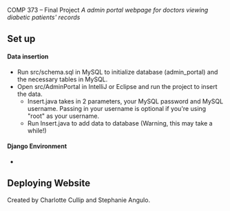 ﻿COMP 373 – Final Project
*A admin portal webpage for doctors viewing diabetic patients' records*

## Set up
#### Data insertion
- Run src/schema.sql in MySQL to initialize database (admin_portal) and the necessary tables in MySQL.
- Open src/AdminPortal in IntelliJ or Eclipse and run the project to insert the data.
  - Insert.java takes in 2 parameters, your MySQL password and MySQL username. Passing in your username is optional if you're using "root" as your username.
  - Run Insert.java to add data to database (Warning, this may take a while!)

#### Django Environment
-

## Deploying Website

Created by Charlotte Cullip and Stephanie Angulo.

